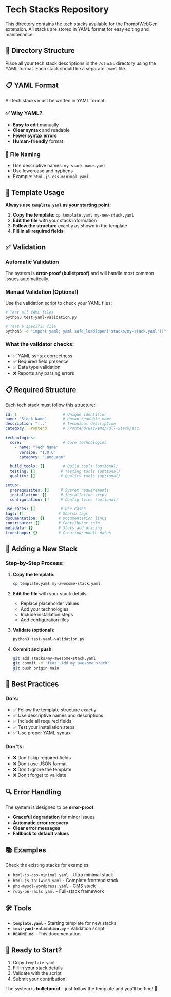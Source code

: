 # Tech Stacks Repository

This directory contains the tech stacks available for the PromptWebGen extension. All stacks are stored in YAML format for easy editing and maintenance.

## 📁 Directory Structure

Place all your tech stack descriptions in the `/stacks` directory using the YAML format. Each stack should be a separate `.yaml` file.

## 📋 YAML Format

All tech stacks must be written in YAML format:

### ✅ **Why YAML?**
- **Easy to edit** manually
- **Clear syntax** and readable
- **Fewer syntax errors**
- **Human-friendly** format

### 📄 **File Naming**
- Use descriptive names: `my-stack-name.yaml`
- Use lowercase and hyphens
- Example: `html-js-css-minimal.yaml`

## 🔧 Template Usage

**Always use `template.yaml` as your starting point:**

1. **Copy the template**: `cp template.yaml my-new-stack.yaml`
2. **Edit the file** with your stack information
3. **Follow the structure** exactly as shown in the template
4. **Fill in all required fields**

## ✅ Validation

### **Automatic Validation**
The system is **error-proof (bulletproof)** and will handle most common issues automatically.

### **Manual Validation (Optional)**
Use the validation script to check your YAML files:

```bash
# Test all YAML files
python3 test-yaml-validation.py

# Test a specific file
python3 -c "import yaml; yaml.safe_load(open('stacks/my-stack.yaml'))"
```

### **What the validator checks:**
- ✅ YAML syntax correctness
- ✅ Required field presence
- ✅ Data type validation
- ❌ Reports any parsing errors

## 📋 Required Structure

Each tech stack must follow this structure:

```yaml
id: 1                    # Unique identifier
name: "Stack Name"       # Human-readable name
description: "..."       # Technical description
category: Frontend       # Frontend/Backend/Full-Stack/etc.

technologies:
  core:                  # Core technologies
    - name: "Tech Name"
      version: "1.0.0"
      category: "Language"
  
  build_tools: []        # Build tools (optional)
  testing: []           # Testing tools (optional)
  quality: []           # Quality tools (optional)

setup:
  prerequisites: []     # System requirements
  installation: []      # Installation steps
  configuration: []     # Config files (optional)

use_cases: []           # Use cases
tags: []               # Search tags
documentation: {}      # Documentation links
contributor: {}        # Contributor info
metadata: {}           # Stats and pricing
timestamps: {}         # Creation/update dates
```

## 🚀 Adding a New Stack

### **Step-by-Step Process:**

1. **Copy the template**:
   ```bash
   cp template.yaml my-awesome-stack.yaml
   ```

2. **Edit the file** with your stack details:
   - Replace placeholder values
   - Add your technologies
   - Include installation steps
   - Add configuration files

3. **Validate (optional)**:
   ```bash
   python3 test-yaml-validation.py
   ```

4. **Commit and push**:
   ```bash
   git add stacks/my-awesome-stack.yaml
   git commit -m "feat: Add my awesome stack"
   git push origin main
   ```

## 🎯 Best Practices

### **Do's:**
- ✅ Follow the template structure exactly
- ✅ Use descriptive names and descriptions
- ✅ Include all required fields
- ✅ Test your installation steps
- ✅ Use proper YAML syntax

### **Don'ts:**
- ❌ Don't skip required fields
- ❌ Don't use JSON format
- ❌ Don't ignore the template
- ❌ Don't forget to validate

## 🔍 Error Handling

The system is designed to be **error-proof**:
- **Graceful degradation** for minor issues
- **Automatic error recovery**
- **Clear error messages**
- **Fallback to default values**

## 📚 Examples

Check the existing stacks for examples:
- `html-js-css-minimal.yaml` - Ultra minimal stack
- `html-js-tailwind.yaml` - Complete frontend stack
- `php-mysql-wordpress.yaml` - CMS stack
- `ruby-on-rails.yaml` - Full-stack framework

## 🛠️ Tools

- **`template.yaml`** - Starting template for new stacks
- **`test-yaml-validation.py`** - Validation script
- **`README.md`** - This documentation

## 🎉 Ready to Start?

1. Copy `template.yaml`
2. Fill in your stack details
3. Validate with the script
4. Submit your contribution!

The system is **bulletproof** - just follow the template and you'll be fine! 🚀
